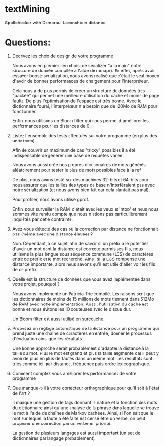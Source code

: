 textMining
==========

Spellchecker with Damerau–Levenshtein distance

Questions:
==========

 1. Decrivez les choix de design de votre programme
    
    Nous avons en premier lieu choisi de sérializer "à la main" notre structure
    de donnée compilée à l'aide de mmap(). En effet, après avoir essayer
    boost::serialization, nous avons réalisé que c'était le seul moyen d'avoir
    de bonnes performances de chargement pour l'interpréteur.
    
    Cela nous a de plus permis de créer un structure de données très "packée"
    qui permet une meilleure utilisation du cache et moins de page faults. De
    plus l'optimisation de l'espace est très bonne. Avec le dictionnaire fourni,
    l'interpréteur n'a besoin que de 120Mo de RAM pour fonctionner.

    Enfin, nous utilisons un Bloom filter qui nous permet d'améliorer les
    performances pour les distances de 0.

 2. Listez l'ensemble des tests effectués sur votre programme (en plus des units tests)

    Afin de couvrir un maximum de cas "tricky" possibles il a été indispensable
    de générer une base de requêtes variée.

    Nous avons aussi crée nos propres dictionnaires de mots générés aléatoirement pour
    tester le plus de mots possibles face à la ref.

    De plus, nous avons testé sur des machines 32-bits et 64-bits pour nous
    assurer que les tailles des types de base n'interféraient pas avec notre
    sérialization (et nous avons bien fait car cela plantait pas mal).

    Pour profiler, nous avons utilisé gprof.

    Enfin, pour surveiller la RAM, c'était avec les yeux et 'htop' et nous nous
    sommes vite rendu compte que nous n'étions pas particulièrement inquiétés
    par cette contrainte.

 3. Avez-vous détecté des cas où la correction par distance ne fonctionnait pas (même avec une distance  élevée) ?

    Non. Cependant, à ce sujet, afin de savoir si un préfix a le potentiel
    d'avoir un mot dont la distance est correcte parmis ses fils, nous utilisons
    la plus longue sous séquence commune (LCS) de caractères entre ce préfix et
    le mot recherché. Ainsi, si la LCS compense une distance importante, alors
    nous savons qu'il est utile d'aller voir les fils de ce prefix.

 4. Quelle est la structure de données que vous avez implémentée dans votre projet, pourquoi ?

    Nous avons implémenté un Patricia Trie compilé. Les raisons sont que les
    dictionnaires de moins de 15 millions de mots tiennent dans 512Mo de RAM
    avec notre implémentation. Aussi, l'utilisation du cache est bonne et nous
    évitons les IO couteuses avec le disque dur.

    Un Bloom filter est aussi utilisé en surcouche.

 5. Proposez un réglage automatique de la distance pour un programme qui prend juste une chaîne de caractères en entrée, donner le processus d'évaluation ainsi que les résultats

    Une bonne approche serait probablement d'adapter la distance à la taille du
    mot. Plus le mot est grand et plus la taille augmente car il peut y avoir de
    plus en plus de fautes dans un même mot.
    Les résultats sont triés comme ici, par distance, fréquence puis ordre
    lexicographique.

 6. Comment comptez vous améliorer les performances de votre programme

    

 7. Que manque-t-il à votre correcteur orthographique pour qu'il soit à l'état de l'art ?

    Il manque une gestion de tags donnant la nature et la fonction des mots du
    dictionnaire ainsi qu'une analyse de la phrase dans laquelle se trouve le
    mot à l'aide de chaînes de Markov cachées. Ainsi, si l'on sait que le mot
    sur lequel la faute a été faite est censé être un verbe, on peut proposer
    une correction par un verbe en priorité.

    La gestion de plusieurs langages est aussi important (un set de
    dictionnaires par langage probablement).

